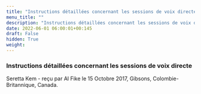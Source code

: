 ```yaml
---
title: "Instructions détaillées concernant les sessions de voix directe"
menu_title: ""
description: "Instructions détaillées concernant les sessions de voix directe"
date: 2022-06-01 06:00:01+00:145
draft: False
hidden: True
weight:
---
```

### Instructions détaillées concernant les sessions de voix directe

Seretta Kem - reçu par Al Fike le 15 Octobre 2017, Gibsons, Colombie-Britannique, Canada.



